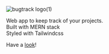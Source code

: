 ![bugtrack logo(1)](https://user-images.githubusercontent.com/83246516/135730703-90fc04be-3118-4421-8b93-209b00e0c778.png)

Web app to keep track of your projects.  
Built with MERN stack  
Styled with Tailwindcss  

Have a [look](https://matanweiss.github.io/BugTrack)!